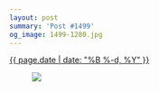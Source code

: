```yaml
---
layout: post
summary: 'Post #1499'
og_image: 1499-1280.jpg
---
```


<div class="post">
 <time>
  <a href="/1499">
   {{ page.date | date: "%B %-d, %Y" }}
  </a>
 </time>
 <a href="/1499">
  <figure data-taken="10/10/2021">
   <img sizes="(min-width: 700px) 50vw, calc(100vw - 2rem)" src="{{ site.assets_url }}/1499-640.jpg" srcset="{{ site.assets_url }}/1499-320.jpg 320w, {{ site.assets_url }}/1499-640.jpg 640w, {{ site.assets_url }}/1499-960.jpg 960w, {{ site.assets_url }}/1499-1280.jpg 1280w"/>
  </figure>
 </a>
</div>
